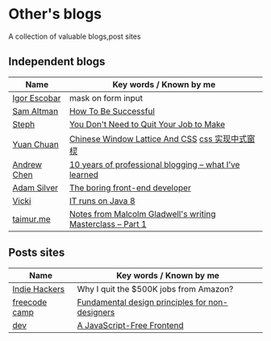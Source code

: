 # Other's blogs
A collection of valuable blogs,post sites

## Independent blogs
|Name|Key words / Known by me|
-----|---------
[Igor Escobar](http://www.igorescobar.com/blog/) | mask on form input
[Sam Altman](http://blog.samaltman.com/) | [How To Be Successful](http://blog.samaltman.com/how-to-be-successful)
[Steph](https://blog.stephsmith.io) | [You Don't Need to Quit Your Job to Make](https://blog.stephsmith.io/you-dont-need-to-quit-your-job-to-make/)
[Yuan Chuan](https://yuanchuan.dev/2019/05/15/window-lattice-and-css.html)| [Chinese Window Lattice And CSS](https://yuanchuan.dev/2019/05/15/window-lattice-and-css.html) [css 实现中式窗棂](https://yuanchuan.dev/2019/05/15/window-lattice-and-css.html)
[Andrew Chen](https://andrewchen.co/) | [10 years of professional blogging – what I’ve learned](https://andrewchen.co/professional-blogging/)
[Adam Silver](https://adamsilver.io) | [The boring front-end developer](https://adamsilver.io/articles/the-boring-front-end-developer/)
[Vicki](https://veekaybee.github.io/) | [IT runs on Java 8](https://veekaybee.github.io/2019/05/10/java8/)
[taimur.me](https://taimur.me) | [Notes from Malcolm Gladwell's writing Masterclass – Part 1](https://taimur.me/posts/notes-from-malcolm-gladwell-s-writing-masterclass-part-1)

## Posts sites
|Name|Key words / Known by me|
-----|---------
[Indie Hackers](https://www.indiehackers.com/) | Why I quit the $500K jobs from Amazon? 
[freecode camp](https://www.freecodecamp.org) | [Fundamental design principles for non-designers](https://www.freecodecamp.org/news/fundamental-design-principles-for-non-designers-ad34c30caa7/)
[dev](https://dev.to/) | [A JavaScript-Free Frontend](https://dev.to/winduptoy/a-javascript-free-frontend-2d3e)

